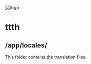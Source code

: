 ![logo](https://raw.githubusercontent.com/yafp/ttth/master/.github/images/logo/128x128.png)

# ttth

## /app/locales/

This folder contains the translation files.
